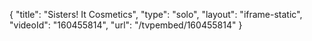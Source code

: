 {
    "title": "Sisters! It Cosmetics",
    "type": "solo",
    "layout": "iframe-static",
    "videoId": "160455814",
    "url": "\/tvpembed\/160455814"
}